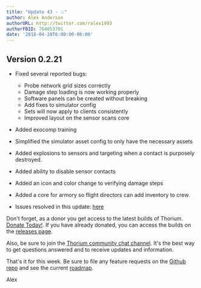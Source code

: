 ```yaml
---
title: "Update 43 - 💥"
author: Alex Anderson
authorURL: http://twitter.com/ralex1993
authorFBID: 764853781
date: '2018-04-28T6:00:00-06:00'
---
```


## Version 0.2.21

* Fixed several reported bugs:
  * Probe network grid sizes correctly
  * Damage step loading is now working properly
  * Software panels can be created without breaking
  * Add fixes to simulator config
  * Sets will now apply to clients consistently
  * Improved layout on the sensor scans core
* Added exocomp training
* Simplified the simulator asset config to only have the necessary assets
* Added explosions to sensors and targeting when a contact is purposely
  destroyed.
* Added ability to disable sensor contacts
* Added an icon and color change to verifying damage steps
* Added a core for armory so flight directors can add inventory to crew.

* Issues resolved in this update:
  [here](https://github.com/Thorium-Sim/thorium/issues?utf8=✓&q=is%3Aissue+is%3Aclosed+closed%3A2018-04-22..2018-04-28)

Don't forget, as a donor you get access to the latest builds of Thorium.
[Donate Today!](/en/donate). If you have already donated, you can access the
builds on the [releases page](/en/releases).

Also, be sure to join the
[Thorium community chat channel](https://discord.gg/UvxTQZz). It's the best way
to get questions answered and to receive updates and information.

That's it for this week. Be sure to file any feature requests on the
[Github repo](https://github.com/Thorium-Sim/thorium/issues) and see the current
[roadmap](https://github.com/Thorium-Sim/thorium/projects/2).

Alex
